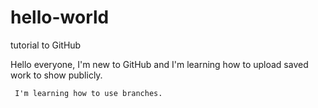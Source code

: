 # hello-world
tutorial to GitHub

Hello everyone,
     I'm new to GitHub and I'm learning how to upload saved work to show publicly.

     I'm learning how to use branches.
